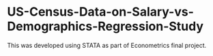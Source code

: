 # US-Census-Data-on-Salary-vs-Demographics-Regression-Study
This was developed using STATA as part of Econometrics final project.
